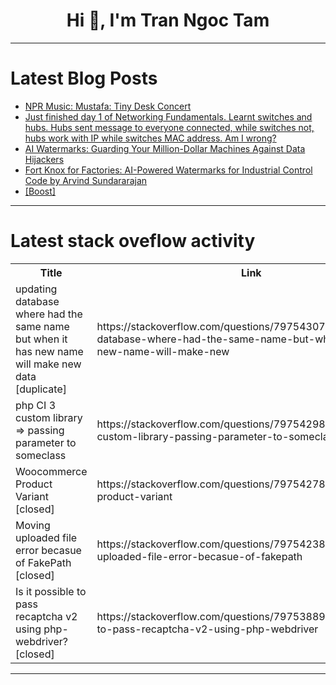 <h1 align="center">Hi 👋, I'm Tran Ngoc Tam</h1>

---

# Latest Blog Posts 
<!-- BLOG-POST-LIST:START -->
- [NPR Music: Mustafa: Tiny Desk Concert](https://dev.to/music_youtube/npr-music-mustafa-tiny-desk-concert-1hfb)
- [Just finished day 1 of Networking Fundamentals. Learnt switches and hubs. Hubs sent message to everyone connected, while switches not, hubs work with IP while switches MAC address. Am I wrong?](https://dev.to/masterdevsabith/just-finished-day-1-of-networking-fundamentals-learnt-switches-and-hubs-hubs-sent-message-to-4fgf)
- [AI Watermarks: Guarding Your Million-Dollar Machines Against Data Hijackers](https://dev.to/arvindsundararajan/ai-watermarks-guarding-your-million-dollar-machines-against-data-hijackers-ign)
- [Fort Knox for Factories: AI-Powered Watermarks for Industrial Control Code by Arvind Sundararajan](https://dev.to/arvindsundararajan/fort-knox-for-factories-ai-powered-watermarks-for-industrial-control-code-by-arvind-sundararajan-cok)
- [[Boost]](https://dev.to/leone/-4f19)
<!-- BLOG-POST-LIST:END -->

---

# Latest stack oveflow activity
<table>
  <tr><th>Title</th><th>Link</th></tr>
  <!-- STACKOVERFLOW:START --><tr><td>updating database where had the same name but when it has new name will make new data [duplicate]</td><td>https://stackoverflow.com/questions/79754307/updating-database-where-had-the-same-name-but-when-it-has-new-name-will-make-new</td></tr><tr><td>php CI 3 custom library =&gt; passing parameter to someclass</td><td>https://stackoverflow.com/questions/79754298/php-ci-3-custom-library-passing-parameter-to-someclass</td></tr><tr><td>Woocommerce Product Variant [closed]</td><td>https://stackoverflow.com/questions/79754278/woocommerce-product-variant</td></tr><tr><td>Moving uploaded file error becasue of FakePath [closed]</td><td>https://stackoverflow.com/questions/79754238/moving-uploaded-file-error-becasue-of-fakepath</td></tr><tr><td>Is it possible to pass recaptcha v2 using php-webdriver? [closed]</td><td>https://stackoverflow.com/questions/79753889/is-it-possible-to-pass-recaptcha-v2-using-php-webdriver</td></tr><!-- STACKOVERFLOW:END -->
</table>

---


